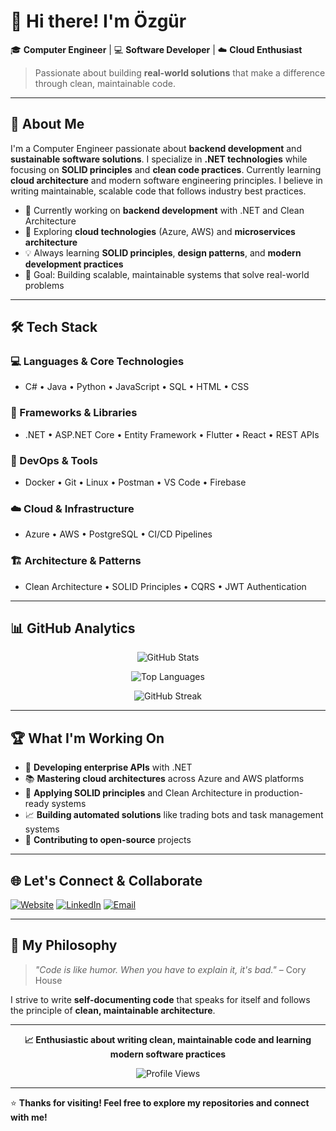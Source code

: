 # 👋 Hi there! I'm Özgür

🎓 **Computer Engineer** | 💻 **Software Developer** | ☁️ **Cloud Enthusiast**

> Passionate about building **real-world solutions** that make a difference through clean, maintainable code.

---

## 🚀 About Me

I'm a Computer Engineer passionate about **backend development** and **sustainable software solutions**. I specialize in **.NET technologies** while focusing on **SOLID principles** and **clean code practices**. Currently learning **cloud architecture** and modern software engineering principles. I believe in writing maintainable, scalable code that follows industry best practices.

- 🔭 Currently working on **backend development** with .NET and Clean Architecture
- 🌱 Exploring **cloud technologies** (Azure, AWS) and **microservices architecture**
- 💡 Always learning **SOLID principles**, **design patterns**, and **modern development practices**
- 🎯 Goal: Building scalable, maintainable systems that solve real-world problems
---

## 🛠️ Tech Stack

### **💻 Languages & Core Technologies**
- C# • Java • Python • JavaScript • SQL • HTML • CSS

### **🧱 Frameworks & Libraries**
- .NET • ASP.NET Core • Entity Framework • Flutter • React • REST APIs

### **🐳 DevOps & Tools**
- Docker • Git • Linux • Postman • VS Code • Firebase

### **☁️ Cloud & Infrastructure**
- Azure • AWS • PostgreSQL • CI/CD Pipelines

### **🏗️ Architecture & Patterns**
- Clean Architecture • SOLID Principles • CQRS • JWT Authentication

---

## 📊 GitHub Analytics

<div align="center">
  
![GitHub Stats](https://github-readme-stats.vercel.app/api?username=freecnsz&show_icons=true&theme=vue-dark&include_all_commits=true&count_private=true&hide_title=true)

![Top Languages](https://github-readme-stats.vercel.app/api/top-langs/?username=freecnsz&layout=compact&theme=vue-dark&langs_count=6)

![GitHub Streak](https://streak-stats.demolab.com/?user=freecnsz&theme=vue-dark)

</div>

---

## 🏆 What I'm Working On

- 🔨 **Developing enterprise APIs** with .NET
- 📚 **Mastering cloud architectures** across Azure and AWS platforms
- 🧪 **Applying SOLID principles** and Clean Architecture in production-ready systems
- 📈 **Building automated solutions** like trading bots and task management systems
- 🎯 **Contributing to open-source** projects

---

## 🌐 Let's Connect & Collaborate

[![Website](https://img.shields.io/badge/Website-freecns.com-blue?style=for-the-badge)](https://freecnsz.com)
[![LinkedIn](https://img.shields.io/badge/LinkedIn-Connect-0077B5?style=for-the-badge&logo=linkedin)](https://linkedin.com/in/freecnsz)
[![Email](https://img.shields.io/badge/Email-Contact-D14836?style=for-the-badge&logo=gmail)](mailto:ozgurcansizz@outlook.com)

---

## 💭 My Philosophy

> *"Code is like humor. When you have to explain it, it's bad."* – Cory House

I strive to write **self-documenting code** that speaks for itself and follows the principle of **clean, maintainable architecture**.

---

<div align="center">
  
**📈 Enthusiastic about writing clean, maintainable code and learning modern software practices**

![Profile Views](https://komarev.com/ghpvc/?username=freecnsz&label=Profile%20views&color=0e75b6&style=flat)

</div>

---

⭐ **Thanks for visiting! Feel free to explore my repositories and connect with me!**
